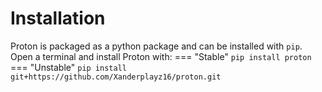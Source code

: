 # Installation

Proton is packaged as a python package and can be installed with `pip`. Open a terminal and install Proton with:
=== "Stable"
    ```
    pip install proton
    ```
=== "Unstable"
    ```
    pip install git+https://github.com/Xanderplayz16/proton.git
    ```